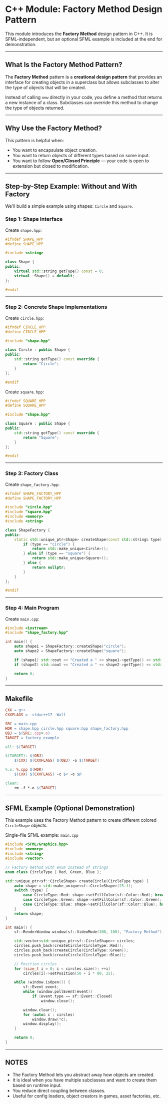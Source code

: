 # C++ Module: Factory Method Design Pattern

This module introduces the **Factory Method** design pattern in C++. It is SFML-independent, but an optional SFML example is included at the end for demonstration.

---

## What Is the Factory Method Pattern?

The **Factory Method** pattern is a **creational design pattern** that provides an interface for creating objects in a superclass but allows subclasses to alter the type of objects that will be created.

Instead of calling `new` directly in your code, you define a method that returns a new instance of a class. Subclasses can override this method to change the type of objects returned.

---

## Why Use the Factory Method?

This pattern is helpful when:

- You want to encapsulate object creation.
- You want to return objects of different types based on some input.
- You want to follow **Open/Closed Principle** — your code is open to extension but closed to modification.

---

## Step-by-Step Example: Without and With Factory

We'll build a simple example using shapes: `Circle` and `Square`.

### Step 1: Shape Interface

Create `shape.hpp`:

```cpp
#ifndef SHAPE_HPP
#define SHAPE_HPP

#include <string>

class Shape {
public:
    virtual std::string getType() const = 0;
    virtual ~Shape() = default;
};

#endif
```

---

### Step 2: Concrete Shape Implementations

Create `circle.hpp`:

```cpp
#ifndef CIRCLE_HPP
#define CIRCLE_HPP

#include "shape.hpp"

class Circle : public Shape {
public:
    std::string getType() const override {
        return "Circle";
    }
};

#endif
```

Create `square.hpp`:

```cpp
#ifndef SQUARE_HPP
#define SQUARE_HPP

#include "shape.hpp"

class Square : public Shape {
public:
    std::string getType() const override {
        return "Square";
    }
};

#endif
```

---

### Step 3: Factory Class

Create `shape_factory.hpp`:

```cpp
#ifndef SHAPE_FACTORY_HPP
#define SHAPE_FACTORY_HPP

#include "circle.hpp"
#include "square.hpp"
#include <memory>
#include <string>

class ShapeFactory {
public:
    static std::unique_ptr<Shape> createShape(const std::string& type) {
        if (type == "circle") {
            return std::make_unique<Circle>();
        } else if (type == "square") {
            return std::make_unique<Square>();
        } else {
            return nullptr;
        }
    }
};

#endif
```

---

### Step 4: Main Program

Create `main.cpp`:

```cpp
#include <iostream>
#include "shape_factory.hpp"

int main() {
    auto shape1 = ShapeFactory::createShape("circle");
    auto shape2 = ShapeFactory::createShape("square");

    if (shape1) std::cout << "Created a " << shape1->getType() << std::endl;
    if (shape2) std::cout << "Created a " << shape2->getType() << std::endl;

    return 0;
}
```

---

## Makefile

```makefile
CXX = g++
CXXFLAGS = -std=c++17 -Wall

SRC = main.cpp
HDR = shape.hpp circle.hpp square.hpp shape_factory.hpp
OBJ = $(SRC:.cpp=.o)
TARGET = factory_example

all: $(TARGET)

$(TARGET): $(OBJ)
	$(CXX) $(CXXFLAGS) $(OBJ) -o $(TARGET)

%.o: %.cpp $(HDR)
	$(CXX) $(CXXFLAGS) -c $< -o $@

clean:
	rm -f *.o $(TARGET)
```

---

## SFML Example (Optional Demonstration)

This example uses the Factory Method pattern to create different colored `CircleShape` objects.

Single-file SFML example: `main.cpp`

```cpp
#include <SFML/Graphics.hpp>
#include <memory>
#include <string>
#include <vector>

// Factory method with enum instead of strings
enum class CircleType { Red, Green, Blue };

std::unique_ptr<sf::CircleShape> createCircle(CircleType type) {
    auto shape = std::make_unique<sf::CircleShape>(25.f);
    switch (type) {
        case CircleType::Red: shape->setFillColor(sf::Color::Red); break;
        case CircleType::Green: shape->setFillColor(sf::Color::Green); break;
        case CircleType::Blue: shape->setFillColor(sf::Color::Blue); break;
    }
    return shape;
}

int main() {
    sf::RenderWindow window(sf::VideoMode(300, 100), "Factory Method");

    std::vector<std::unique_ptr<sf::CircleShape>> circles;
    circles.push_back(createCircle(CircleType::Red));
    circles.push_back(createCircle(CircleType::Green));
    circles.push_back(createCircle(CircleType::Blue));

    // Position circles
    for (size_t i = 0; i < circles.size(); ++i)
        circles[i]->setPosition(50 + i * 80, 25);

    while (window.isOpen()) {
        sf::Event event;
        while (window.pollEvent(event))
            if (event.type == sf::Event::Closed)
                window.close();

        window.clear();
        for (auto& c : circles)
            window.draw(*c);
        window.display();
    }

    return 0;
}
```

---

## NOTES


- The Factory Method lets you abstract away how objects are created.
- It is ideal when you have multiple subclasses and want to create them based on runtime input.
- You reduce direct coupling between classes.
- Useful for config loaders, object creators in games, asset factories, etc.
